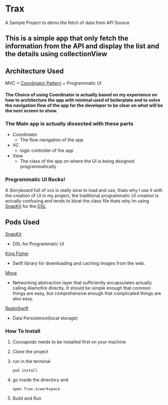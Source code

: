 # Trax
A Sample Project to demo the fetch of data from API Source

## This is a simple app that only fetch the information from the API and display the list and the details using collectionView

## Architecture Used
MVC + [Coordinator Pattern](http://khanlou.com/2015/10/coordinators-redux/) + Programmatic UI

#### The Choice of using Coordinator is actually based on my experience on how to architecture the app with minimal used of boilerplate and to solve the navigation flow of the app for the developer to be clear on what will be the next screen to show. 

### The Main app is actually dissected with these parts
- Coordinator
	- The flow navigation of the app
- VC
	- logic controller of the app
- View
	- The class of the app on where the UI is being designed programmatically
### Programmatic UI Rocks!
A Storyboard full of vcs is really slow to load and use, thats why I use it with the creation of UI in my project, the traditional programmatic UI creation is actually confusing and tends to bloat the class file thats why Im using [SnapKit](https://github.com/SnapKit/SnapKit) for the [DSL](https://www.swiftbysundell.com/articles/building-dsls-in-swift/)

## Pods Used

[SnapKit](https://github.com/SnapKit/SnapKit)
- DSL for Programmatic UI

[King Fisher](https://github.com/onevcat/Kingfisher)
- Swift library for downloading and caching images from the web.

[Moya](https://github.com/Moya/Moya)
- Networking abstraction layer that sufficiently encapsulates actually calling Alamofire directly. It should be simple enough that common things are easy, but comprehensive enough that complicated things are also easy.

[RealmSwift](https://realm.io/docs/swift/latest/)
- Data Persistence(local storage)

### How To Install

1. Cocoapods needs to be installed first on your machine

2. Clone the project

3. run in the terminal
	
	``` 
	pod install 
	``` 

4. go inside the directory and 
	``` 
	open Trax.xcworkspace
	```

5. Build and Run
